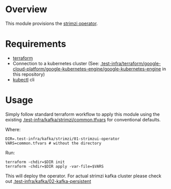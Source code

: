 <!--
    Licensed to the Apache Software Foundation (ASF) under one
    or more contributor license agreements.  See the NOTICE file
    distributed with this work for additional information
    regarding copyright ownership.  The ASF licenses this file
    to you under the Apache License, Version 2.0 (the
    "License"); you may not use this file except in compliance
    with the License.  You may obtain a copy of the License at

      http://www.apache.org/licenses/LICENSE-2.0

    Unless required by applicable law or agreed to in writing,
    software distributed under the License is distributed on an
    "AS IS" BASIS, WITHOUT WARRANTIES OR CONDITIONS OF ANY
    KIND, either express or implied.  See the License for the
    specific language governing permissions and limitations
    under the License.
-->

# Overview

This module provisions the [strimzi operator](https://github.com/strimzi/strimzi-kafka-operator/tree/main/helm-charts/helm3/strimzi-kafka-operator).

# Requirements

- [terraform](https://terraform.io)
- Connection to a kubernetes cluster (See: [.test-infra/terraform/google-cloud-platform/google-kubernetes-engine/google-kubernetes-engine](../../terraform/google-cloud-platform/google-kubernetes-engine) in this repository)
- [kubectl](https://kubernetes.io/docs/reference/kubectl/) cli

# Usage

Simply follow standard terraform workflow to apply this module using the existing
[.test-infra/kafka/strimzi/common.tfvars](common.tfvars) for conventional defaults.

Where:

```
DIR=.test-infra/kafka/strimzi/01-strimzui-operator
VARS=common.tfvars # without the directory
```

Run:

```
terraform -chdir=$DIR init
terraform -chdir=$DIR apply -var-file=$VARS
```

This will deploy the operator. For actual strimzi kafka cluster please check out [.test-infra/kafka/02-kafka-persistent](02-kafka-persistent/README.md)